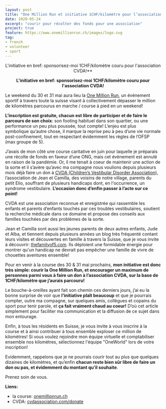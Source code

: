 ```yaml
---
layout: post
title: "One Million Run et initiative 1CHF/kilomètre pour l’association CVDA"
date: 2020-05-24
excerpt: "courir pour récolter des fonds pour une association"
project: true
feature: https://www.onemillionrun.ch/images/logo.svg
tag:
- french
- volunteer
- sport
---
```


<center>L'initiative en bref: sponsorisez-moi 1CHF/kilomètre couru pour l'association CVDA!**</center>



<p align="center">
  <b>L'initiative en bref: sponsorisez-moi 1CHF/kilomètre couru pour l'association CVDA!</b><br>
 </p>



Le weekend du 30 et 31 mai aura lieu la [One Million Run](https://www.onemillionrun.ch/), un événement sportif à travers toute la suisse visant à collectivement dépasser le million de kilomètres parcourus en marche / course à pied en un weekend! 

**L’inscription est gratuite, chacun est libre de participer et de faire le parcours de son choix**: son footing habituel dans son quartier, ou une performance un peu plus poussée, tout compte! L’enjeu est plus symbolique qu’autre chose, il marque la reprise peu à peu d’une vie normale post-confinement, tout en respectant évidemment les règles de l’OFSP (max groupe de 5).

J’avais de mon côté une course caritative en juin pour laquelle je préparais une récolte de fonds en faveur d’une ONG, mais cet évènement est annulé en raison de la pandémie. Or, il me tenait à coeur de maintenir une action de la sorte et il s’avère qu’avec ma compagne nous voulions depuis plusieurs mois déjà faire un don à [CVDA (Children’s Vestibular Disorder Association)](https://www.cvdassociation.com/), l’association de Jean et Camilla, des voisins de notre village, parents du petit Elio, souffrant de plusieurs handicaps dont, en l'occurrence, un syndrome vestibulaire. **L’occasion donc d’enfin passer à l’acte sur ce point!**

CVDA est une association reconnue et enregistrée qui rassemble les enfants et parents d’enfants touchés par ces troubles vestibulaires, soutient la recherche médicale dans ce domaine et propose des conseils aux familles touchées par des problèmes de la sorte.

Jean et Camilla sont aussi les jeunes parents de deux autres enfants, Jude et Alba, et tiennent depuis plusieurs années un blog très fréquenté contant leurs visites et découvertes en famille à travers la Suisse, que je vous invite à découvrir: [thefamilyof5.com](https://www.thefamilyof5.com/). Ils déploient une formidable énergie pour montrer qu'un handicap ne devrait pas empêcher une famille de vivre de chouettes aventures ensemble!

Pour en venir à la course des 30 & 31 mai prochains, **mon initiative est donc très simple: courir la One Million Run, et encourager un maximum de personnes parmi vous à faire un don à l’association CVDA, sur la base de 1CHF/kilomètre que j’aurais parcouru!**

Le bouche-à-oreilles ayant fait son chemin ces derniers jours, j’ai eu la bonne surprise de voir que **l’initiative plaît beaucoup** et que je pourrais compter, outre ma compagne, sur quelques amis, collègues et copains du sport pour tenir parole, et **ça fait vraiment chaud au coeur!** D’où cet article simplement pour faciliter ma communication et la diffusion de ce sujet dans mon entourage.

Enfin, à tous les résidents en Suisse, je vous invite à vous inscrire à la course et à ainsi contribuer à tous ensemble exploser ce million de kilomètres! Si vous voulez rejoindre mon équipe virtuelle et comptabiliser ensemble nos kilomètres, sélectionnez l'équipe "OneWorld" lors de votre inscription!

Evidemment, rappelons que je ne pourrais courir tout au plus que quelques dizaines de kilomètres, et qu’enfin **chacun reste bien sûr libre de faire un don ou pas, et évidemment du montant qu’il souhaite**. 

Prenez soin de vous. 

**Liens:**
- la course: [onemillionrun.ch](https://www.onemillionrun.ch/)
- CVDA: [cvdassociation.com/donate](https://www.cvdassociation.com/donate)

